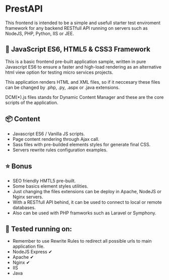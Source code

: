 <h1>PrestAPI</h1>
This frontend is intended to be a simple and usefull starter test enviroment framework for any backend RESTfull API running on servers such as NodeJS, PHP, Python, IIS or JEE.

## :rocket: JavaScript ES6, HTML5 & CSS3 Framework

This is a basic frontend pre-built application sample, written in pure Javascript ES6 to ensure a faster and high-load rendering as an alternative html view option for testing micro services projects.

This application renders HTML and XML files, so if it neccesary these files can be changed by .php, .py, .aspx or .java extensions.

DCM(*).js files stands for Dynamic Content Manager and these are the core scripts of the application.

## :package: Content
* Javascript ES6 / Vanilla JS scripts.
* Page content rendering through Ajax call.
* Sass files with pre-builded elements styles for generate final CSS.
* Servers rewrite rules configuration examples.

## :star: Bonus
* SEO friendly HMTL5 pre-built.
* Some basics element styles utilities.
* Just changing the files extensions can be deploy in Apache, NodeJS or Nginx servers.
* With a RESTfull API behind, it can be used to connect to local or remote databases.
* Also can be used with PHP framworks such as Laravel or Symphony.

## :bell: Tested running on:
* Remember to use Rewrite Rules to redirect all possible urls to main application file.
* NodeJS Express &#10004;
* Apache &#10004;
* Nginx &#10004;
* IIS
* Java